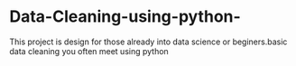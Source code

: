 # Data-Cleaning-using-python-
This project is design for those already into data science or beginers.basic data cleaning you often meet using python
